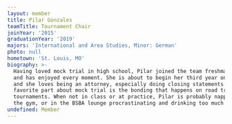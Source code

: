 ```yaml
---
layout: member
title: Pilar Gonzales
teamTitle: Tournament Chair
joinYear: '2015'
graduationYear: '2019'
majors: 'International and Area Studies, Minor: German'
photo: null
hometown: 'St. Louis, MO'
biography: >-
  Having loved mock trial in high school, Pilar joined the team freshman year
  and has enjoyed every moment. She is about to begin her third year on WUMT,
  and she loves being an attorney, especially doing closing statements. Her
  favorite part about mock trial is the bonding that happens on road trips to
  tournaments. When not in class or at practice, Pilar is probably napping, at
  the gym, or in the BSBA lounge procrastinating and drinking too much coffee.
undefined: Member
---
```


